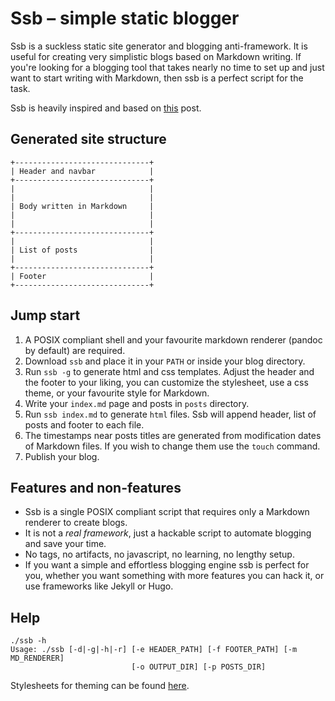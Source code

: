 # Ssb – simple static blogger

Ssb is a suckless static site generator and blogging anti-framework.
It is useful for creating very simplistic blogs based on Markdown writing.
If you're looking for a blogging tool that takes nearly no time to set up
and just want to start writing with Markdown, then ssb is a perfect script
for the task.

Ssb is heavily inspired and based on
[this](https://benedicthenshaw.com/static_site.html)
post.

## Generated site structure

```
+------------------------------+
| Header and navbar            |
+------------------------------+
|                              |
|                              |
| Body written in Markdown     |
|                              |
|                              |
+------------------------------+
|                              |
| List of posts                |
|                              |
+------------------------------+
| Footer                       |
+------------------------------+
```

## Jump start

1. A POSIX compliant shell and your favourite markdown renderer (pandoc by
   default) are required.
2. Download `ssb` and place it in your `PATH` or inside your blog directory.
3. Run `ssb -g` to generate html and css templates. Adjust the header and
   the footer to your liking, you can customize the stylesheet, use a css theme,
   or your favourite style for Markdown.
4. Write your `index.md` page and posts in `posts` directory.
5. Run `ssb index.md` to generate `html` files. Ssb will append header, list of
   posts and footer to each file.
6. The timestamps near posts titles are generated from modification dates of
   Markdown files. 
   If you wish to change them use the `touch` command.
7. Publish your blog.

## Features and non-features

* Ssb is a single POSIX compliant script that requires only a Markdown renderer
  to create blogs.
* It is not a *real framework*, just a hackable script to automate blogging
  and save your time.
* No tags, no artifacts, no javascript, no learning, no lengthy setup.
* If you want a simple and effortless blogging engine ssb is perfect for you,
  whether you want something with more features you can hack it, or use
  frameworks like Jekyll or Hugo.

## Help

```
./ssb -h
Usage: ./ssb [-d|-g|-h|-r] [-e HEADER_PATH] [-f FOOTER_PATH] [-m MD_RENDERER]
                           [-o OUTPUT_DIR] [-p POSTS_DIR]
```

Stylesheets for theming can be found
[here](https://github.com/maciejzj/ssb-themes).
